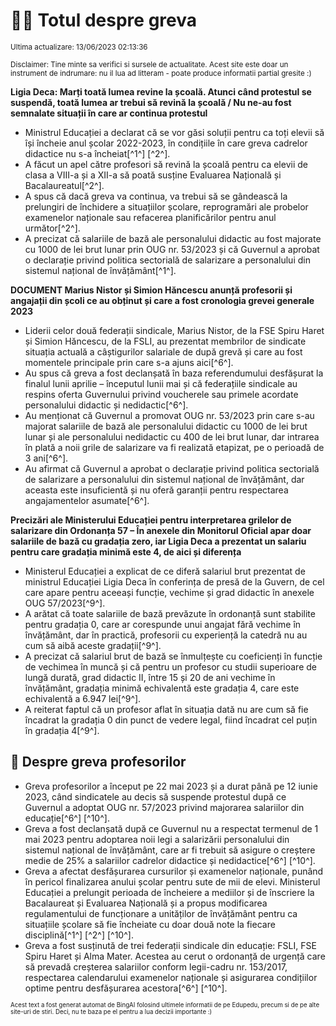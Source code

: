 # 👩‍🏫 Totul despre greva
<sub>Ultima actualizare: 13/06/2023 02:13:36</sub>

<sub>Disclaimer: Tine minte sa verifici si sursele de actualitate. Acest site este doar un instrument de indrumare: nu il lua ad litteram - poate produce informatii partial gresite :)</sub>

**Ligia Deca: Marți toată lumea revine la școală. Atunci când protestul se suspendă, toată lumea ar trebui să revină la școală / Nu ne-au fost semnalate situații în care ar continua protestul**

- Ministrul Educației a declarat că se vor găsi soluții pentru ca toți elevii să își încheie anul școlar 2022-2023, în condițiile în care greva cadrelor didactice nu s-a încheiat[^1^] [^2^].
- A făcut un apel către profesori să revină la școală pentru ca elevii de clasa a VIII-a și a XII-a să poată susține Evaluarea Națională și Bacalaureatul[^2^].
- A spus că dacă greva va continua, va trebui să se gândească la prelungiri de închidere a situațiilor școlare, reprogramări ale probelor examenelor naționale sau refacerea planificărilor pentru anul următor[^2^].
- A precizat că salariile de bază ale personalului didactic au fost majorate cu 1000 de lei brut lunar prin OUG nr. 53/2023 și că Guvernul a aprobat o declarație privind politica sectorială de salarizare a personalului din sistemul național de învățământ[^1^].

**DOCUMENT Marius Nistor și Simion Hăncescu anunță profesorii și angajații din școli ce au obținut și care a fost cronologia grevei generale 2023**

- Liderii celor două federații sindicale, Marius Nistor, de la FSE Spiru Haret și Simion Hăncescu, de la FSLI, au prezentat membrilor de sindicate situația actuală a câștigurilor salariale de după grevă și care au fost momentele principale prin care s-a ajuns aici[^6^].
- Au spus că greva a fost declanșată în baza referendumului desfășurat la finalul lunii aprilie – începutul lunii mai și că federațiile sindicale au respins oferta Guvernului privind voucherele sau primele acordate personalului didactic și nedidactic[^6^].
- Au menționat că Guvernul a promovat OUG nr. 53/2023 prin care s-au majorat salariile de bază ale personalului didactic cu 1000 de lei brut lunar și ale personalului nedidactic cu 400 de lei brut lunar, dar intrarea în plată a noii grile de salarizare va fi realizată etapizat, pe o perioadă de 3 ani[^6^].
- Au afirmat că Guvernul a aprobat o declarație privind politica sectorială de salarizare a personalului din sistemul național de învățământ, dar aceasta este insuficientă și nu oferă garanții pentru respectarea angajamentelor asumate[^6^].

**Precizări ale Ministerului Educației pentru interpretarea grilelor de salarizare din Ordonanța 57 – În anexele din Monitorul Oficial apar doar salariile de bază cu gradația zero, iar Ligia Deca a prezentat un salariu pentru care gradația minimă este 4, de aici și diferența**

- Ministerul Educației a explicat de ce diferă salariul brut prezentat de ministrul Educației Ligia Deca în conferința de presă de la Guvern, de cel care apare pentru aceeași funcție, vechime și grad didactic în anexele OUG 57/2023[^9^].
- A arătat că toate salariile de bază prevăzute în ordonanță sunt stabilite pentru gradația 0, care ar corespunde unui angajat fără vechime în învățământ, dar în practică, profesorii cu experiență la catedră nu au cum să aibă aceste gradații[^9^].
- A precizat că salariul brut de bază se înmulțește cu coeficienți în funcție de vechimea în muncă și că pentru un profesor cu studii superioare de lungă durată, grad didactic II, între 15 și 20 de ani vechime în învățământ, gradația minimă echivalentă este gradația 4, care este echivalentă a 6.947 lei[^9^].
- A reiterat faptul că un profesor aflat în situația dată nu are cum să fie încadrat la gradația 0 din punct de vedere legal, fiind încadrat cel puțin în gradația 4[^9^].

## 🏫 Despre greva profesorilor

- Greva profesorilor a început pe 22 mai 2023 și a durat până pe 12 iunie 2023, când sindicatele au decis să suspende protestul după ce Guvernul a adoptat OUG nr. 57/2023 privind majorarea salariilor din educație[^6^] [^10^].
- Greva a fost declanșată după ce Guvernul nu a respectat termenul de 1 mai 2023 pentru adoptarea noii legi a salarizării personalului din sistemul național de învățământ, care ar fi trebuit să asigure o creștere medie de 25% a salariilor cadrelor didactice și nedidactice[^6^] [^10^].
- Greva a afectat desfășurarea cursurilor și examenelor naționale, punând în pericol finalizarea anului școlar pentru sute de mii de elevi. Ministerul Educației a prelungit perioada de încheiere a mediilor și de înscriere la Bacalaureat și Evaluarea Națională și a propus modificarea regulamentului de funcționare a unităților de învățământ pentru ca situațiile școlare să fie încheiate cu doar două note la fiecare disciplină[^1^] [^2^] [^10^].
- Greva a fost susținută de trei federații sindicale din educație: FSLI, FSE Spiru Haret și Alma Mater. Acestea au cerut o ordonanță de urgență care să prevadă creșterea salariilor conform legii-cadru nr. 153/2017, respectarea calendarului examenelor naționale și asigurarea condițiilor optime pentru desfășurarea acestora[^6^] [^10^].


<sub><sub>Acest text a fost generat automat de BingAI folosind ultimele informatii de pe Edupedu, precum si de pe alte site-uri de stiri. Deci, nu te baza pe el pentru a lua decizii importante :)</sub></sub>
